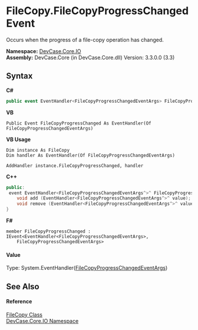 # FileCopy.FileCopyProgressChanged Event
 

Occurs when the progress of a file-copy operation has changed.

**Namespace:**&nbsp;<a href="N_DevCase_Core_IO">DevCase.Core.IO</a><br />**Assembly:**&nbsp;DevCase.Core (in DevCase.Core.dll) Version: 3.3.0.0 (3.3)

## Syntax

**C#**<br />
``` C#
public event EventHandler<FileCopyProgressChangedEventArgs> FileCopyProgressChanged
```

**VB**<br />
``` VB
Public Event FileCopyProgressChanged As EventHandler(Of FileCopyProgressChangedEventArgs)
```

**VB Usage**<br />
``` VB Usage
Dim instance As FileCopy
Dim handler As EventHandler(Of FileCopyProgressChangedEventArgs)

AddHandler instance.FileCopyProgressChanged, handler

```

**C++**<br />
``` C++
public:
 event EventHandler<FileCopyProgressChangedEventArgs^>^ FileCopyProgressChanged {
	void add (EventHandler<FileCopyProgressChangedEventArgs^>^ value);
	void remove (EventHandler<FileCopyProgressChangedEventArgs^>^ value);
}
```

**F#**<br />
``` F#
member FileCopyProgressChanged : IEvent<EventHandler<FileCopyProgressChangedEventArgs>,
    FileCopyProgressChangedEventArgs>

```


#### Value
Type: System.EventHandler(<a href="T_DevCase_Core_IO_Eventing_FileCopyProgressChangedEventArgs">FileCopyProgressChangedEventArgs</a>)

## See Also


#### Reference
<a href="T_DevCase_Core_IO_FileCopy">FileCopy Class</a><br /><a href="N_DevCase_Core_IO">DevCase.Core.IO Namespace</a><br />